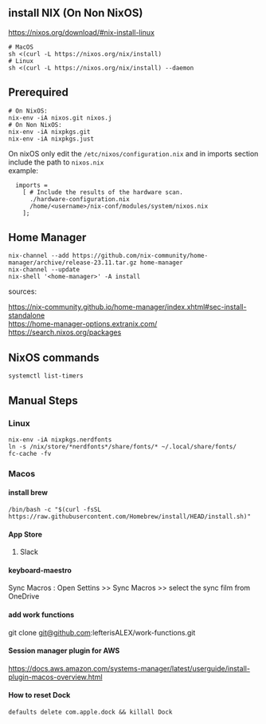 ## install NIX (On Non NixOS)

https://nixos.org/download/#nix-install-linux

```
# MacOS
sh <(curl -L https://nixos.org/nix/install)
# Linux
sh <(curl -L https://nixos.org/nix/install) --daemon
```

## Prerequired

```
# On NixOS:
nix-env -iA nixos.git nixos.j
# On Non NixOS:
nix-env -iA nixpkgs.git
nix-env -iA nixpkgs.just
```

On nixOS only edit the `/etc/nixos/configuration.nix` and in imports section include the path to `nixos.nix`  
example:

```
  imports =
    [ # Include the results of the hardware scan.
      ./hardware-configuration.nix
      /home/<username>/nix-conf/modules/system/nixos.nix
    ];

```

## Home Manager

```
nix-channel --add https://github.com/nix-community/home-manager/archive/release-23.11.tar.gz home-manager
nix-channel --update
nix-shell '<home-manager>' -A install
```

sources:

https://nix-community.github.io/home-manager/index.xhtml#sec-install-standalone  
https://home-manager-options.extranix.com/  
https://search.nixos.org/packages

## NixOS commands

```
systemctl list-timers
```

## Manual Steps
### Linux 

```
nix-env -iA nixpkgs.nerdfonts
ln -s /nix/store/*nerdfonts*/share/fonts/* ~/.local/share/fonts/
fc-cache -fv
```

### Macos
#### install brew
``` 
/bin/bash -c "$(curl -fsSL https://raw.githubusercontent.com/Homebrew/install/HEAD/install.sh)"
```
#### App Store
1. Slack

#### keyboard-maestro 
Sync Macros : Open Settins >> Sync Macros >> select the sync film from OneDrive

#### add work functions
git clone git@github.com:lefterisALEX/work-functions.git


#### Session manager plugin for AWS
https://docs.aws.amazon.com/systems-manager/latest/userguide/install-plugin-macos-overview.html


#### How to reset Dock
```
defaults delete com.apple.dock && killall Dock
```
